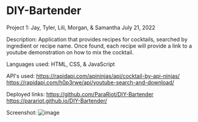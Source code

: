 # DIY-Bartender
Project 1: Jay, Tyler, Lili, Morgan, & Samantha
July 21, 2022

Description: Application that provides recipes for cocktails, searched by ingredient or recipe name. Once found, each recipe will provide a link to a youtube demonstration on how to mix the cocktail.

Languages used: HTML, CSS, & JavaScript

API's used: https://rapidapi.com/apininjas/api/cocktail-by-api-ninjas/          https://rapidapi.com/h0p3rwe/api/youtube-search-and-download/

Deployed links: https://github.com/ParaRiot/DIY-Bartender             https://parariot.github.io/DIY-Bartender/

Screenshot: ![image](https://user-images.githubusercontent.com/103959907/180319121-49904f63-b883-475c-be59-27e842c85730.png)
